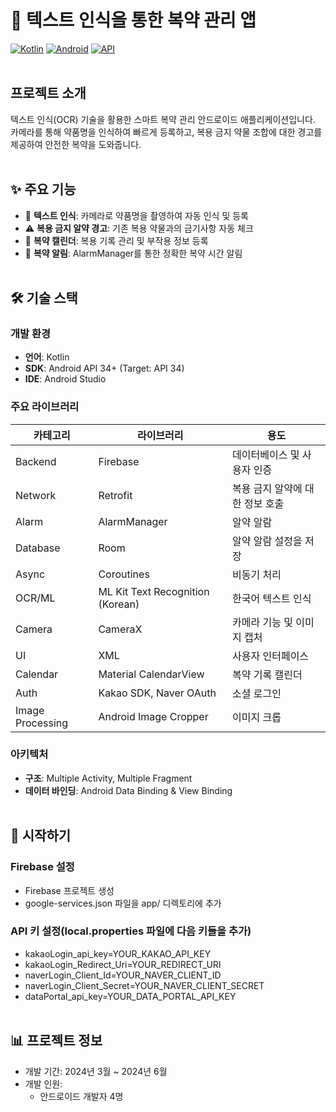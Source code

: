 # 💊 텍스트 인식을 통한 복약 관리 앱
  [![Kotlin](https://img.shields.io/badge/kotlin-7F52FF?style=flat&logo=kotlin&logoColor=white)](https://kotlinlang.org/)
  [![Android](https://img.shields.io/badge/platform-Android-green.svg)](https://developer.android.com)
  [![API](https://img.shields.io/badge/API-34%2B-brightgreen.svg)](https://android-arsenal.com/api?level=34)
  <br><br/>
  ## 프로젝트 소개
  텍스트 인식(OCR) 기술을 활용한 스마트 복약 관리 안드로이드 애플리케이션입니다.
  카메라를 통해 약품명을 인식하여 빠르게 등록하고, 복용 금지 약물 조합에 대한 경고를 제공하여 안전한 복약을
  도와줍니다.
  <br><br/>
  ## ✨ 주요 기능
  - 📸 **텍스트 인식**: 카메라로 약품명을 촬영하여 자동 인식 및 등록
  - ⚠️ **복용 금지 알약 경고**: 기존 복용 약물과의 금기사항 자동 체크
  - 📅 **복약 캘린더**: 복용 기록 관리 및 부작용 정보 등록
  - 🔔 **복약 알림**: AlarmManager를 통한 정확한 복약 시간 알림
  <br><br/>
  ## 🛠️ 기술 스택
  
  ### 개발 환경
  - **언어**: Kotlin
  - **SDK**: Android API 34+ (Target: API 34)
  - **IDE**: Android Studio

  ### 주요 라이브러리
  | 카테고리 | 라이브러리 | 용도 |
  |----------|------------|------|
  | Backend | Firebase | 데이터베이스 및 사용자 인증 |
  | Network | Retrofit | 복용 금지 알약에 대한 정보 호출 |
  | Alarm | AlarmManager | 알약 알람 |
  | Database | Room | 알약 알람 설정을 저장 |
  | Async | Coroutines | 비동기 처리 |
  | OCR/ML | ML Kit Text Recognition (Korean) | 한국어 텍스트 인식 |
  | Camera | CameraX | 카메라 기능 및 이미지 캡처 |
  | UI | XML | 사용자 인터페이스 |
  | Calendar | Material CalendarView | 복약 기록 캘린더 |
  | Auth | Kakao SDK, Naver OAuth | 소셜 로그인 |
  | Image Processing | Android Image Cropper | 이미지 크롭 |

  ### 아키텍처
  - **구조**: Multiple Activity, Multiple Fragment
  - **데이터 바인딩**: Android Data Binding & View Binding
  <br><br/>
  ## 🚀 시작하기
  
  ### Firebase 설정
  - Firebase 프로젝트 생성
  - google-services.json 파일을 app/ 디렉토리에 추가

  ### API 키 설정(local.properties 파일에 다음 키들을 추가)
  - kakaoLogin_api_key=YOUR_KAKAO_API_KEY
  - kakaoLogin_Redirect_Uri=YOUR_REDIRECT_URI
  - naverLogin_Client_Id=YOUR_NAVER_CLIENT_ID
  - naverLogin_Client_Secret=YOUR_NAVER_CLIENT_SECRET
  - dataPortal_api_key=YOUR_DATA_PORTAL_API_KEY
  <br><br/>
  ## 📊 프로젝트 정보
  - 개발 기간: 2024년 3월 ~ 2024년 6월
  - 개발 인원:
     - 안드로이드 개발자 4명
  
